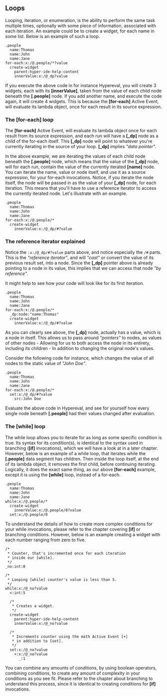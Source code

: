 ## Loops

Looping, iteration, or enumeration, is the ability to perform the same task multiple times, optionally with some piece of information, 
associated with each iteration. An example could be to create a widget, for each name in some list. Below is an example of such a loop.

```hyperlambda-snippet
.people
  name:Thomas
  name:John
  name:Jane
for-each:x:/@.people/*?value
  create-widget
    parent:hyper-ide-help-content
    innerValue:x:/@_dp?value
```

If you execute the above code in for instance Hypereval, you will create 3 widgets, each with its **[innerValue]**, taken from 
the value of each child node beneath the **[.people]** node. If you add another name, and execute the code again, it will create 4 
widgets. This is because the **[for-each]** Active Event, will evaluate its lambda object, once for each result in its source 
expression.

### The [for-each] loop

The **[for-each]** Active Event, will evaluate its lambda object once for each result from its source expression, and each run 
will have a **[\_dp]** node as a child of the for-each itself. This **[\_dp]** node will point to whatever you're currently 
iterating in the source of your loop. **[\_dp]** implies *"data pointer"*.

In the above example, we are iterating the values of each child node beneath the **[.people]** node, which means that the 
value of the **[\_dp]** node, will for each run, contain the value of the currently iterated **[name]** node. You can iterate 
the name, value or node itself, and use it as a source expression, for your for-each invocations. Notice, if you iterate 
the node itself, the node will be passed in as the value of your **[\_dp]** node, for each iteration. This means that you'll 
have to use a reference iterator to access the currently iterated node. Let's illustrate with an example.

```hyperlambda
.people
  name:Thomas
  name:John
  name:Jane
for-each:x:/@.people/*
  create-widget
    innerValue:x:/@_dp/#?value
```

### The reference iterator explained

Notice the `:x:/@_dp/#?value` parts above, and notice especially the `/#` parts. This is the _"reference iterator"_, and will
_"cast"_ or convert the value of its previous result set, into a node. Since the **[\_dp]** pointer above is already pointing
to a node in its value, this implies that we can access that node _"by reference"_.

It might help to see how your code will look like for its first iteration.

```hyperlambda
.people
  name:Thomas
  name:John
  name:Jane
for-each:x:/@.people/*
  _dp:node:"name:Thomas"
  create-widget
    innerValue:x:/@_dp/#?value
```

As you can clearly see above, the **[\_dp]** node, actually has a value, which is a node in itself. This allows us to pass 
around *"pointers"* to nodes, as values of other nodes - Allowing for us to both access the node in its entirety, including 
its children - In addition to changing the original node's values.

Consider the following code for instance, which changes the value of all nodes to the static value of *"John Doe"*.

```hyperlambda
.people
  name:Thomas
  name:John
  name:Jane
for-each:x:/@.people/*
  set:x:/@_dp/#?value
    src:John Doe
```

Evaluate the above code in Hypereval, and see for yourself how every single node beneath **[.people]** had their values 
changed after evaluation.

### The [while] loop

The while loop allows you to iterate for as long as some specific condition is true. Its syntax for its condition(s), is 
identical to the syntax used in branching (**[if]** invocations), which we will have a look at in a later chapter. However, 
below is an example of a while loop, that iterates while the **[.people]** data segment has children. Then inside the loop 
itself, at the end of its lambda object, it removes the first child, before continuing iterating. Logically, it does the 
exact same thing, as our above **[for-each]** example, except it is using the **[while]** loop, instead of a for-each.

```hyperlambda
.people
  name:Thomas
  name:John
  name:Jane
while:x:/@.people/*
  create-widget
    innerValue:x:/@.people/0?value
  set:x:/@.people/0
```

To understand the details of how to create more complex conditions for your while invocations, please refer to the chapter 
covering **[if]** or branching conditions. However, below is an example creating a widget with each number ranging from 
zero to five.

```hyperlambda
/*
 * Counter, that's incremented once for each iteration
 * inside our [while].
 */
_no:int:0

/*
 * Looping [while] counter's value is less than 5.
 */
while:x:/@_no?value
  <:int:5

  /*
   * Creates a widget.
   */
  create-widget
    parent:hyper-ide-help-content
    innerValue:x:/@_no?value

  /*
   * Increments counter using the math Active Event [+]
   * in addition to [set].
   */
  set:x:/@_no?value
    +:x:/@_no?value
      _:1
```

You can combine any amounts of conditions, by using boolean operators, combining conditions, to create any amount of 
complexity in your conditions as you see fit. Please refer to the chapter about branching to understand this process, 
since it is identical to creating conditions for **[if]** invocations.
